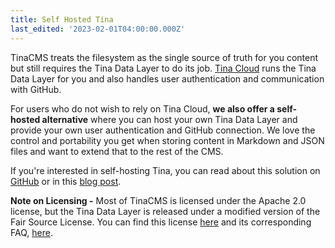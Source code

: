 ```yaml
---
title: Self Hosted Tina
last_edited: '2023-02-01T04:00:00.000Z'
---
```


TinaCMS treats the filesystem as the single source of truth for you content but still requires the Tina Data Layer to do its job. [Tina Cloud](/docs/tina-cloud/) runs the Tina Data Layer for you and also handles user authentication and communication with GitHub.

For users who do not wish to rely on Tina Cloud, **we also offer a self-hosted alternative** where you can host your own Tina Data Layer and provide your own user authentication and GitHub connection. We love the control and portability you get when storing content in Markdown and JSON files and want to extend that to the rest of the CMS.

If you're interested in self-hosting Tina, you can read about this solution on [GitHub](https://github.com/tinacms/tinacms/discussions/3589) or in this [blog post](https://tina.io/blog/self-hosted-datalayer/).

**Note on Licensing -** Most of TinaCMS is licensed under the Apache 2.0 license, but the Tina Data Layer is released under a modified version of the Fair Source License. You can find this license [here](https://github.com/tinacms/tinacms/blob/main/packages/@tinacms/datalayer/LICENSE) and its corresponding FAQ, [here](https://github.com/tinacms/tinacms/blob/main/packages/@tinacms/datalayer/LICENSE-FAQ.md).&#x20;
